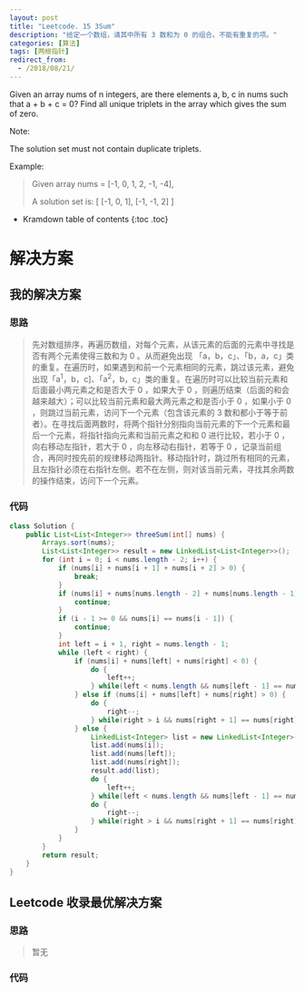 ```yaml
---
layout: post
title: "Leetcode. 15 3Sum"
description: "给定一个数组，请其中所有 3 数和为 0 的组合。不能有重复的项。"
categories: [算法]
tags: [两根指针]
redirect_from:
  - /2018/08/21/
---
```


Given an array nums of n integers, are there elements a, b, c in nums such that a + b + c = 0? Find all unique triplets in the array which gives the sum of zero.

Note:

The solution set must not contain duplicate triplets.

Example:

> Given array nums = [-1, 0, 1, 2, -1, -4],
> 
> A solution set is:
>     [
>       [-1, 0, 1],
>       [-1, -1, 2]
>     ]

* Kramdown table of contents
{:toc .toc}

# 解决方案

## 我的解决方案

### 思路

> 先对数组排序，再遍历数组，对每个元素，从该元素的后面的元素中寻找是否有两个元素使得三数和为 0 。从而避免出现 「a，b，c」、「b，a，c」类的重复。在遍历时，如果遇到和前一个元素相同的元素，跳过该元素，避免出现「a<sup>1</sup>，b，c]、「a<sup>2</sup>，b，c」类的重复。在遍历时可以比较当前元素和后面最小两元素之和是否大于 0 ，如果大于 0 ，则遍历结束（后面的和会越来越大）；可以比较当前元素和最大两元素之和是否小于 0 ，如果小于 0 ，则跳过当前元素，访问下一个元素（包含该元素的 3 数和都小于等于前者）。在寻找后面两数时，将两个指针分别指向当前元素的下一个元素和最后一个元素，将指针指向元素和当前元素之和和 0 进行比较，若小于 0 ，向右移动左指针，若大于 0 ，向左移动右指针，若等于 0 ，记录当前组合，再同时按先前的规律移动两指针。移动指针时，跳过所有相同的元素，且左指针必须在右指针左侧。若不在左侧，则对该当前元素，寻找其余两数的操作结束，访问下一个元素。

### 代码

```java
class Solution {
    public List<List<Integer>> threeSum(int[] nums) {
        Arrays.sort(nums);
        List<List<Integer>> result = new LinkedList<List<Integer>>();
        for (int i = 0; i < nums.length - 2; i++) {
            if (nums[i] + nums[i + 1] + nums[i + 2] > 0) {
                break;
            }
            if (nums[i] + nums[nums.length - 2] + nums[nums.length - 1] < 0) {
                continue;
            }
            if (i - 1 >= 0 && nums[i] == nums[i - 1]) {
                continue;
            }
            int left = i + 1, right = nums.length - 1;
            while (left < right) {
                if (nums[i] + nums[left] + nums[right] < 0) {
                    do {
                        left++;
                    } while(left < nums.length && nums[left - 1] == nums[left]);
                } else if (nums[i] + nums[left] + nums[right] > 0) {
                    do {
                        right--;
                    } while(right > i && nums[right + 1] == nums[right]);
                } else {
                    LinkedList<Integer> list = new LinkedList<Integer>();
                    list.add(nums[i]);
                    list.add(nums[left]);
                    list.add(nums[right]);
                    result.add(list);
                    do {
                        left++;
                    } while(left < nums.length && nums[left - 1] == nums[left]);
                    do {
                        right--;
                    } while(right > i && nums[right + 1] == nums[right]);
                }
            }
        }
        return result;
    }
}
```

## Leetcode 收录最优解决方案

### 思路

> 暂无

### 代码

```java
```

[^1]: This is a footnote.

[kramdown]: https://kramdown.gettalong.org/
[Simple Texture]: https://github.com/yizeng/jekyll-theme-simple-texture